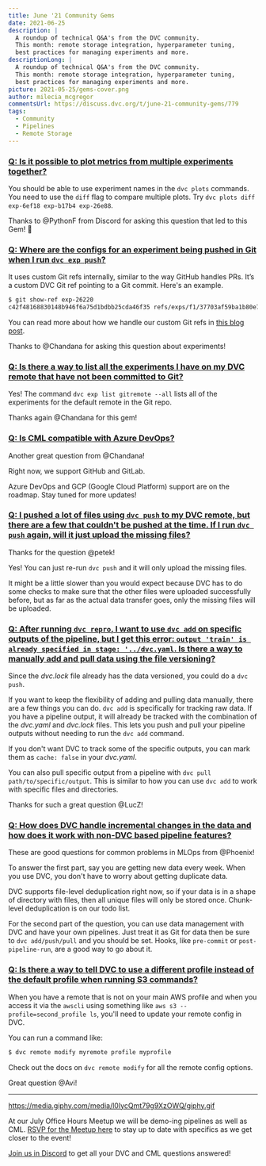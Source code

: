 ```yaml
---
title: June '21 Community Gems
date: 2021-06-25
description: |
  A roundup of technical Q&A's from the DVC community. 
  This month: remote storage integration, hyperparameter tuning,
  best practices for managing experiments and more.
descriptionLong: |
  A roundup of technical Q&A's from the DVC community. 
  This month: remote storage integration, hyperparameter tuning,
  best practices for managing experiments and more.
picture: 2021-05-25/gems-cover.png
author: milecia_mcgregor
commentsUrl: https://discuss.dvc.org/t/june-21-community-gems/779
tags:
  - Community
  - Pipelines
  - Remote Storage
---
```


### [Q: Is it possible to plot metrics from multiple experiments together?](https://discord.com/channels/485586884165107732/563406153334128681/834387923482181653)

You should be able to use experiment names in the `dvc plots` commands. You need
to use the `diff` flag to compare multiple plots. Try
`dvc plots diff exp-6ef18 exp-b17b4 exp-26e88`.

Thanks to @PythonF from Discord for asking this question that led to this Gem!
💎

### [Q: Where are the configs for an experiment being pushed in Git when I run `dvc exp push`?](https://discord.com/channels/485586884165107732/563406153334128681/837773937390649364)

It uses custom Git refs internally, similar to the way GitHub handles PRs. It’s
a custom DVC Git ref pointing to a Git commit. Here's an example.

```bash
$ git show-ref exp-26220
c42f48168830148b946f6a75d1bdbb25cda46f35 refs/exps/f1/37703af59ba1b80e77505a762335805d05d212/exp-26220
```

You can read more about how we handle our custom Git refs in
[this blog post](https://dvc.org/blog/experiment-refs).

Thanks to @Chandana for asking this question about experiments!

### [Q: Is there a way to list all the experiments I have on my DVC remote that have not been committed to Git?](https://discord.com/channels/485586884165107732/563406153334128681/836705209039978538)

Yes! The command `dvc exp list gitremote --all` lists all of the experiments for
the default remote in the Git repo.

Thanks again @Chandana for this gem!

### [Q: Is CML compatible with Azure DevOps?](https://discord.com/channels/485586884165107732/728693131557732403/841664412221177926)

Another great question from @Chandana!

Right now, we support GitHub and GitLab.

Azure DevOps and GCP (Google Cloud Platform) support are on the roadmap. Stay
tuned for more updates!

### [Q: I pushed a lot of files using `dvc push` to my DVC remote, but there are a few that couldn't be pushed at the time. If I run `dvc push` again, will it just upload the missing files?]()

Thanks for the question @petek!

Yes! You can just re-run `dvc push` and it will only upload the missing files.

It might be a little slower than you would expect because DVC has to do some
checks to make sure that the other files were uploaded successfully before, but
as far as the actual data transfer goes, only the missing files will be
uploaded.

### [Q: After running `dvc repro`, I want to use `dvc add` on specific outputs of the pipeline, but I get this error: `output 'train' is already specified in stage: '../dvc.yaml`. Is there a way to manually add and pull data using the file versioning?](https://discord.com/channels/485586884165107732/485596304961962003/841688323663855616)

Since the _dvc.lock_ file already has the data versioned, you could do a
`dvc push`.

If you want to keep the flexibility of adding and pulling data manually, there
are a few things you can do. `dvc add` is specifically for tracking raw data. If
you have a pipeline output, it will already be tracked with the combination of
the _dvc.yaml_ and _dvc.lock_ files. This lets you push and pull your pipeline
outputs without needing to run the `dvc add` command.

If you don't want DVC to track some of the specific outputs, you can mark them
as `cache: false` in your _dvc.yaml_.

You can also pull specific output from a pipeline with
`dvc pull path/to/specific/output`. This is similar to how you can use `dvc add`
to work with specific files and directories.

Thanks for such a great question @LucZ!

### [Q: How does DVC handle incremental changes in the data and how does it work with non-DVC based pipeline features?](https://discord.com/channels/485586884165107732/485596304961962003/846364469524430848)

These are good questions for common problems in MLOps from @Phoenix!

To answer the first part, say you are getting new data every week. When you use
DVC, you don't have to worry about getting duplicate data.

DVC supports file-level deduplication right now, so if your data is in a shape
of directory with files, then all unique files will only be stored once.
Chunk-level deduplication is on our todo list.

For the second part of the question, you can use data management with DVC and
have your own pipelines. Just treat it as Git for data then be sure to
`dvc add/push/pull` and you should be set. Hooks, like `pre-commit` or
`post-pipeline-run`, are a good way to go about it.

### [Q: Is there a way to tell DVC to use a different profile instead of the default profile when running S3 commands?](https://discord.com/channels/485586884165107732/563406153334128681/846857498094469120)

When you have a remote that is not on your main AWS profile and when you access
it via the `awscli` using something like `aws s3 --profile=second_profile ls`,
you'll need to update your remote config in DVC.

You can run a command like:

```bash
$ dvc remote modify myremote profile myprofile
```

Check out the docs on `dvc remote modify` for all the remote config options.

Great question @Avi!

---

https://media.giphy.com/media/l0IycQmt79g9XzOWQ/giphy.gif

At our July Office Hours Meetup we will be demo-ing pipelines as well as CML.
[RSVP for the Meetup here](https://www.meetup.com/DVC-Community-Virtual-Meetups/events/277245660/?isFirstPublish=true)
to stay up to date with specifics as we get closer to the event!

[Join us in Discord](https://discord.com/invite/dvwXA2N) to get all your DVC and
CML questions answered!
